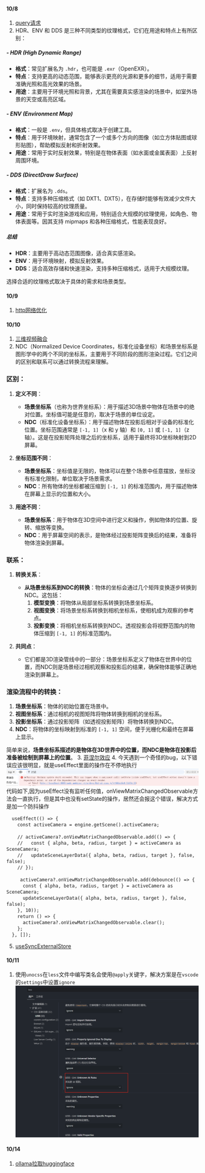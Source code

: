 #### 10/8
1. [query请求](https://mp.weixin.qq.com/s/NtxIAJbbomqMGmYNZmrmgA)
2. HDR、ENV 和 DDS 是三种不同类型的纹理格式，它们在用途和特点上有所区别：

##### - HDR (High Dynamic Range)
- **格式**：常见扩展名为 `.hdr`，也可能是 `.exr`（OpenEXR）。
- **特点**：支持更高的动态范围，能够表示更亮的光源和更多的细节，适用于需要准确光照和高光效果的场景。
- **用途**：主要用于环境光照和背景，尤其在需要真实感渲染的场景中，如室外场景的天空或高亮区域。

##### - ENV (Environment Map)
- **格式**：一般是 `.env`，但具体格式取决于创建工具。
- **特点**：用于环境映射，通常包含了一个或多个方向的图像（如立方体贴图或球形贴图），帮助模拟反射和折射效果。
- **用途**：常用于实时反射效果，特别是在物体表面（如水面或金属表面）上反射周围环境。

##### - DDS (DirectDraw Surface)
- **格式**：扩展名为 `.dds`。
- **特点**：支持多种压缩格式（如 DXT1、DXT5），在存储时能够有效减少文件大小，同时保持较高的纹理质量。
- **用途**：常用于实时渲染游戏和应用，特别适合大规模的纹理使用，如角色、物体表面等。因其支持 mipmaps 和各种压缩格式，性能表现良好。

##### 总结
- **HDR**：主要用于高动态范围图像，适合真实感渲染。
- **ENV**：用于环境映射，模拟反射效果。
- **DDS**：适合高效存储和快速渲染，支持多种压缩格式，适用于大规模纹理。 

选择合适的纹理格式取决于具体的需求和场景类型。

#### 10/9
1. [http网络优化](https://mp.weixin.qq.com/s/2C7w4iL4DLa1QXqq-37SAw)

#### 10/10
1. [三维视频融合](https://mp.weixin.qq.com/s?__biz=Mzg4ODEyNzMwNA==&mid=2247493671&idx=1&sn=27c93c9a764dcba5e74cac6bd3bb29ee&chksm=cffd4200f88acb16af2c9df9c01537cccf6358409fba72b6635d9b3d3251b830b10b58980266#rd)
2. NDC（Normalized Device Coordinates，标准化设备坐标）和场景坐标系是图形学中的两个不同的坐标系，主要用于不同阶段的图形渲染过程。它们之间的区别和联系可以通过转换流程来理解。

### 区别：
1. **定义不同**：
   - **场景坐标系**（也称为世界坐标系）：用于描述3D场景中物体在场景中的绝对位置。坐标值可能是任意的，取决于场景的单位设定。
   - **NDC**（标准化设备坐标系）：用于描述物体在投影后相对于设备的标准化位置。坐标范围通常是 `[-1, 1]`（x 和 y 轴）和 `[0, 1]` 或 `[-1, 1]`（z 轴）。这是在投影矩阵处理之后的坐标系，适用于最终将3D坐标映射到2D屏幕。

2. **坐标范围不同**：
   - **场景坐标系**：坐标值是无限的，物体可以在整个场景中任意摆放，坐标没有标准化限制，单位取决于场景需求。
   - **NDC**：所有物体的坐标都被压缩到 `[-1, 1]` 的标准范围内，用于描述物体在屏幕上显示的位置和大小。

3. **用途不同**：
   - **场景坐标系**：用于物体在3D空间中进行定义和操作，例如物体的位置、旋转、缩放等变换。
   - **NDC**：用于屏幕空间的表示，是物体经过投影矩阵变换后的结果，准备将物体渲染到屏幕。

### 联系：
1. **转换关系**：
   - **从场景坐标系到NDC的转换**：物体的坐标会通过几个矩阵变换逐步转换到NDC。这包括：
     1. **模型变换**：将物体从局部坐标系转换到场景坐标系。
     2. **视图变换**：将场景坐标系转换到相机坐标系，使相机成为观察的参考点。
     3. **投影变换**：将相机坐标系转换到NDC。透视投影会将视野范围内的物体压缩到 `[-1, 1]` 的标准范围内。
  
2. **共同点**：
   - 它们都是3D渲染管线中的一部分：场景坐标系定义了物体在世界中的位置，而NDC则是场景经过相机观察和投影后的结果，确保物体能够正确地渲染到屏幕上。

### 渲染流程中的转换：
1. **场景坐标系**：物体的初始位置在场景中。
2. **视图坐标系**：通过相机的视图矩阵将物体转换到相机的坐标系。
3. **投影坐标系**：通过投影矩阵（如透视投影矩阵）将物体转换到NDC。
4. **NDC**：将物体的坐标映射到标准的 `[-1, 1]` 空间，便于光栅化和最终在屏幕上显示。

简单来说，**场景坐标系描述的是物体在3D世界中的位置，而NDC是物体在投影后准备被绘制到屏幕上的位置**。
3. [菲涅尔效应](https://www.voidsky.cn/2020/02/20/%E8%AE%A1%E7%AE%97%E6%9C%BA%E5%9B%BE%E5%BD%A2%E5%AD%A6%EF%BC%9A%E8%8F%B2%E6%B6%85%E5%B0%94%E6%95%88%E5%BA%94-Fresnel-Effect/)
4. 今天遇到一个奇怪的bug，以下错误应该很明显，就是useEffect里面的操作在不停地执行
![alt text](image-8.png)
代码如下,因为useEffect没有监听任何值，onViewMatrixChangedObservable方法会一直执行，但是其中也没有setState的操作，居然还会报这个错误，解决方式是加一个防抖操作
```tsx
  useEffect(() => {
    const activeCamera = engine.getScene().activeCamera;

    // activeCamera?.onViewMatrixChangedObservable.add(() => {
    //   const { alpha, beta, radius, target } = activeCamera as SceneCamera;
    //   updateSceneLayerData({ alpha, beta, radius, target }, false, false);
    // });

     activeCamera?.onViewMatrixChangedObservable.add(debounce(() => {
      const { alpha, beta, radius, target } = activeCamera as SceneCamera;
      updateSceneLayerData({ alpha, beta, radius, target }, false, false);
    }, 10));
    return () => {
      activeCamera?.onViewMatrixChangedObservable.clear();
    };
  }, []);
```
5. [useSyncExternalStore](https://mp.weixin.qq.com/s/3WvDXZkNsCsvzdbuRI_LRg)


#### 10/11
1. 使用`unocss`在`less`文件中编写类名会使用`@apply`关键字，解决方案是在`vscode`的`settings`中设置`ignore`
![alt text](image-9.png)

#### 10/14
1. [ollama拉取huggingface](https://mp.weixin.qq.com/s/lG_opA0I9YHFnaA7sIil5A)
